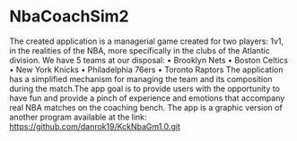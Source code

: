 # NbaCoachSim2

The created application is a managerial game created for two players: 1v1, in the realities of the NBA,
more specifically in the clubs of the Atlantic division. We have 5 teams at our disposal:
• Brooklyn Nets
• Boston Celtics
• New York Knicks
• Philadelphia 76ers
• Toronto Raptors
The application has a simplified mechanism for managing the team and its composition during the match.The app goal
is to provide users with the opportunity to have fun and provide a pinch of experience and
emotions that accompany real NBA matches on the coaching bench. The app is a graphic version of another program
available at the link: https://github.com/danrok19/KckNbaGm1.0.git
